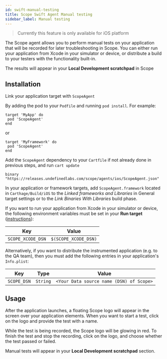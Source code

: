 ```yaml
---
id: swift-manual-testing
title: Scope Swift Agent Manual testing
sidebar_label: Manual testing
---
```


> Currently this feature is only available for iOS platform

The Scope agent allows you to perform manual tests on your application that will be recorded for later troubleshooting in Scope. You can either run your application from Xcode in your simulator or device, or distribute a build to your testers with the functionality built-in.

The results will appear in your **Local Development scratchpad** in Scope

## Installation

Link your application target with `ScopeAgent`

<!--DOCUSAURUS_CODE_TABS-->
<!--Cocoapods-->
By adding the pod to your `Podfile` and running `pod install`. For example:

```
target 'MyApp' do
 pod 'ScopeAgent'
end
```

or

```
target 'MyFramework' do
 pod 'ScopeAgent'
end
```

<!--Carthage-->
Add the `ScopeAgent` dependency to your `Cartfile` if not already done in previous steps, and run `cart update`

```
binary "https://releases.undefinedlabs.com/scope/agents/ios/ScopeAgent.json"
```

In your application or framework targets, add `ScopeAgent.framework` located in `Carthage/Build/iOS` to the
*Linked frameworks and Libraries* in General target settings or to the *Link Binaries With Libraries* build phase. 

<!--END_DOCUSAURUS_CODE_TABS-->

If you want to run your application from Xcode in your simulator or device, the following environment variables must be set in your **Run target** ([instructions](https://help.apple.com/xcode/mac/10.1/index.html?localePath=en.lproj#/dev3ec8a1cb4)):

| Key                        | Value                         |
| -------------------------- | ----------------------------- |
| `SCOPE_XCODE_DSN`          | `$(SCOPE_XCODE_DSN)`          |


Alternatively, if you want to distribute the instrumented application (e.g. to the QA team), then you must add the following entries in your application's `Info.plist`:

| Key         | Type     | Value                                    |
| ----------- | -------- | ---------------------------------------- |
| `SCOPE_DSN` | `String` | `<Your Data source name (DSN) of Scope>` |


## Usage

After the application launches, a floating Scope logo will appear in the screen over your application elements. When you want to start a test, click on the logo and provide the test with a name.

While the test is being recorded, the Scope logo will be glowing in red. To finish the test and stop the recording, click on the logo, and choose whether the test passed or failed. 

Manual tests will appear in your **Local Development scratchpad** section.

